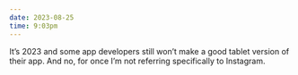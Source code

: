 ```yaml
---
date: 2023-08-25
time: 9:03pm
---
```

It’s 2023 and some app developers still won’t make a good tablet version of their app. And no, for once I’m not referring specifically to Instagram.